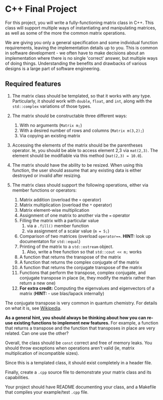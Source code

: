 # C++ Final Project

For this project, you will write a fully-functioning matrix class in C++. This class will support
multiple ways of instantiating and manipulating matrices, as well as some of the 
more the common matrix operations.

We are giving you only a general specification and some individual function requirements,
leaving the implementation details up to you.  This is common in software development - we often have to make
decisions about an implementation where there is no single 'correct' answer, but
multiple ways of doing things. Understanding the benefits and drawbacks of various designs
is a large part of software engineering.


## Required features

1. The matrix class should be templated, so that it works with any
   type. Particularly, it should work with `double`, `float`,
   and `int`, along with the `std::complex` variations of those types.

2. The matrix should be constructable three different ways:
    1. With no arguments (`Matrix m;`)
    2. With a desired number of rows and columns (`Matrix m(3,2);`)
    3. Via copying an existing matrix

3. Accessing the elements of the matrix should be the parentheses operator. Ie, you should be able to
   access element 2,3 via `mat(2,3)`. The element should be modifiable via this method (`mat(2,3) = 10.0`).
   
4. The matrix should have the ability to be resized. When using this function,
   the user should assume that any existing data is either destroyed or
   invalid after resizing. 

5. The matrix class should support the following operations, either via member functions or operators:
   1. Matrix addition (overload the `+` operator) 
   2. Matrix multiplication (overload the `*` operator)
   3. Matrix element-wise multiplication
   4. Assignment of one matrix to another via the `=` operator
   5. Filling the matrix with a particular value
      1. via a `.fill()` member function
      2. via assignment of a scalar value (`m = 5;`)
   6. Comparison of two matrices (overload `operator==`. **HINT:** look up documentaton for `std::equal`)
   7. Printing of the matrix to a `std::ostream` object.
      1. Also, write a free function so that `std::cout << m;` works
   8. A function that returns the transpose of the matrix
   9. A function that returns the complex conjugate of the matrix
   10. A function that returns the conjugate transpose of the matrix
   11. Functions that perform the transpose, complex conjugate, and conjugate transpose in place (ie, they modify the matrix rather than return a new one)
   12. **For extra credit:** Computing the eigenvalues and eigenvectors of a matrix (**HINT:** - use blas/lapack internally)

The conjugate transpose is very common in quantum chemistry.
For details on what it is, see [Wikipedia](https://en.wikipedia.org/wiki/Conjugate_transpose).

**As a general hint, you should always be thinking about how you can re-use
existing functions to implement new features.** For example, a function that
returns a transpose and the function that transposes in place are very
related. Can one use the other?

Overall, the class should be `const` correct and free of memory leaks. You
should throw exceptions when operations aren't valid (ie, matrix multiplication
of incompatible sizes).

Since this is a templated class, it should exist completely in a header file.

Finally, create a `.cpp` source file to demonstrate your matrix class and
its capabilities.

Your project should have README documenting your class, and a Makefile that
compiles your example/test `.cpp` file.
